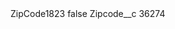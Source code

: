 <?xml version="1.0" encoding="UTF-8"?>
<CustomMetadata xmlns="http://soap.sforce.com/2006/04/metadata" xmlns:xsi="http://www.w3.org/2001/XMLSchema-instance" xmlns:xsd="http://www.w3.org/2001/XMLSchema">
    <label>ZipCode1823</label>
    <protected>false</protected>
    <values>
        <field>Zipcode__c</field>
        <value xsi:type="xsd:string">36274</value>
    </values>
</CustomMetadata>
